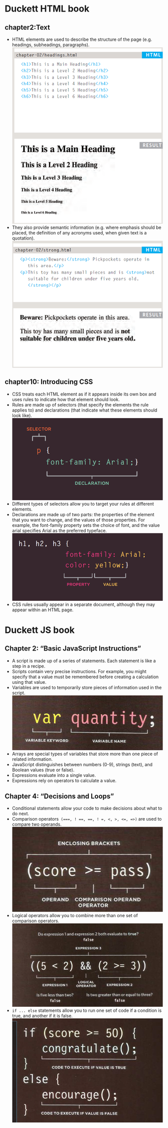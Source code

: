 # Duckett HTML book
## chapter2:Text
* HTML elements are used to describe the structure of
the page (e.g. headings, subheadings, paragraphs).
![](imgs/Capture3.PNG)
* They also provide semantic information (e.g. where
emphasis should be placed, the definition of any
acronyms used, when given text is a quotation).
![](imgs/Capture4.PNG)
## chapter10: Introducing CSS
* CSS treats each HTML element as if it appears inside
its own box and uses rules to indicate how that
element should look.
* Rules are made up of selectors (that specify the
elements the rule applies to) and declarations (that
indicate what these elements should look like).
![](imgs/Capture1.PNG)
*  Different types of selectors allow you to target your
rules at different elements.
* Declarations are made up of two parts: the properties
of the element that you want to change, and the values
of those properties. For example, the font-family
property sets the choice of font, and the value arial
specifies Arial as the preferred typeface.
![](imgs/Capture2.PNG)
*  CSS rules usually appear in a separate document,
although they may appear within an HTML page.
# Duckett JS book
## Chapter 2: “Basic JavaScript Instructions”
* A script is made up of a series of statements. Each
statement is like a step in a recipe.
* Scripts contain very precise instructions. For example,
you might specify that a value must be remembered
before creating a calculation using that value.
* Variables are used to temporarily store pieces of
information used in the script.
![](imgs/Capture5.PNG)
* Arrays are special types of variables that store more
than one piece of related information.
* JavaScript distinguishes between numbers (0-9),
strings (text), and Boolean values (true or false).
* Expressions evaluate into a single value.
* Expressions rely on operators to calculate a value.
## Chapter 4: “Decisions and Loops”
* Conditional statements allow your code to make
 decisions about what to do next.
* Comparison operators` (===, ! ==, ==, ! =, <, >, <=, =>)`
 are used to compare two operands.
 ![](imgs/Capture6.PNG)
* Logical operators allow you to combine more than one
set of comparison operators.
![](imgs/Capture7.PNG)
* `if ... else` statements allow you to run one set of code
if a condition is true, and another if it is false.
![](imgs/Capture8.PNG)
